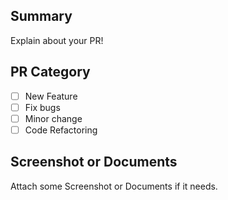 ## Summary
Explain about your PR!

## PR Category
- [ ] New Feature
- [ ] Fix bugs
- [ ] Minor change
- [ ] Code Refactoring

## Screenshot or Documents
Attach some Screenshot or Documents if it needs.